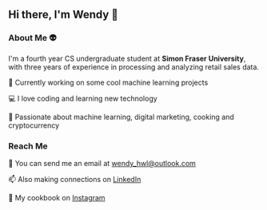 ## Hi there, I'm Wendy 👋

### About Me 👽

I'm a fourth year CS undergraduate student at **Simon Fraser University**, with three years of experience in processing and analyzing retail sales data.

🤖  Currently working on some cool machine learning projects

💻  I love coding and learning new technology

💟  Passionate about machine learning, digital marketing, cooking and cryptocurrency 

### Reach Me 

📧  You can send me an email at wendy_hwl@outlook.com

📫  Also making connections on [LinkedIn](https://www.linkedin.com/in/wendyhwl)

🍜  My cookbook on [Instagram](https://www.instagram.com/holdmabowl/)



